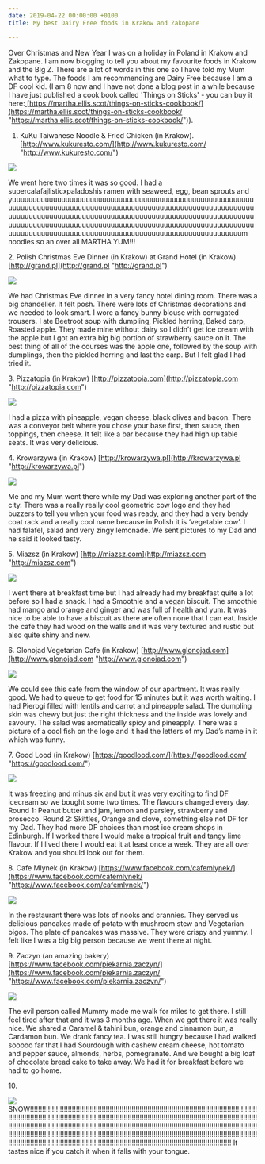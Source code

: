 ```yaml
---
date: 2019-04-22 00:00:00 +0100
title: My best Dairy Free foods in Krakow and Zakopane

---
```

Over Christmas and New Year I was on a holiday in Poland in Krakow and Zakopane. I am now blogging to tell you about my favourite foods in Krakow and the Big Z. There are a lot of words in this one so I have told my Mum what to type. The foods I am recommending are Dairy Free because I am a DF cool kid. (I am 8 now and I have not done a blog post in a while because I have just published a cook book called 'Things on Sticks' - you can buy it here:[ ](https://martha.ellis.scot/things-on-sticks-cookbook/)[https://martha.ellis.scot/things-on-sticks-cookbook/](https://martha.ellis.scot/things-on-sticks-cookbook/ "https://martha.ellis.scot/things-on-sticks-cookbook/")).

1. KuKu Taiwanese Noodle & Fried Chicken (in Krakow). [http://www.kukuresto.com/](http://www.kukuresto.com/ "http://www.kukuresto.com/")

![](/uploads/2019/04/22/IMG_20181225_124401.jpg)

We went here two times it was so good. I had a supercalafajlisticxpaladoshis ramen with seaweed, egg, bean sprouts and yuuuuuuuuuuuuuuuuuuuuuuuuuuuuuuuuuuuuuuuuuuuuuuuuuuuuuuuuuuuuuuuuuuuuuuuuuuuuuuuuuuuuuuuuuuuuuuuuuuuuuuuuuuuuuuuuuuuuuuuuuuuuuuuuuuuuuuuuuuuuuuuuuuuuuuuuuuuuuuuuuuuuuuuuuuuuuuuuuuuuuuuuuuuuuuuuuuuuuuuuuuuuuuuuuuuuuuuuuuuuuuuuuuuuuuuuuuuuuuuuuuuuuuuuuuuuuuuuuuuuuuuuuuuuuuuuuuuuuuuuuuuuuuuuuuuuuuuum noodles so an over all MARTHA YUM!!!

2\. Polish Christmas Eve Dinner (in Krakow) at Grand Hotel (in Krakow) [http://grand.pl](http://grand.pl "http://grand.pl")

![](/uploads/2019/04/22/8331EE78-7FAE-42CA-97D1-585CED0DDA62-COLLAGE.jpg)

We had Christmas Eve dinner in a very fancy hotel dining room. There was a big chandelier. It felt posh. There were lots of Christmas decorations and we needed to look smart. I wore a fancy bunny blouse with corrugated trousers. I ate Beetroot soup with dumpling, Pickled herring, Baked carp, Roasted apple. They made mine without dairy so I didn’t get ice cream with the apple but I got an extra big big portion of strawberry sauce on it. The best thing of all of the courses was the apple one, followed by the soup with dumplings, then the pickled herring and last the carp. But I felt glad I had tried it.

3\. Pizzatopia (in Krakow) [http://pizzatopia.com](http://pizzatopia.com "http://pizzatopia.com")

![](/uploads/2019/04/22/IMG_9628.jpg)

I had a pizza with pineapple, vegan cheese, black olives and bacon. There was a conveyor belt where you chose your base first, then sauce, then toppings, then cheese. It felt like a bar because they had high up table seats. It was very delicious.

4\. Krowarzywa (in Krakow) [http://krowarzywa.pl](http://krowarzywa.pl "http://krowarzywa.pl")

![](/uploads/2019/04/22/IMG_9649-COLLAGE.jpg)

Me and my Mum went there while my Dad was exploring another part of the city. There was a really really cool geometric cow logo and they had buzzers to tell you when your food was ready, and they had a very bendy coat rack and a really cool name because in Polish it is ‘vegetable cow’. I had falafel, salad and very zingy lemonade. We sent pictures to my Dad and he said it looked tasty.

5\. Miazsz (in Krakow) [http://miazsz.com](http://miazsz.com "http://miazsz.com")

![](/uploads/2019/04/22/IMG_9656.jpg)

I went there at breakfast time but I had already had my breakfast quite a lot before so I had a snack. I had a Smoothie and a vegan biscuit. The smoothie had mango and orange and ginger and was full of health and yum. It was nice to be able to have a biscuit as there are often none that I can eat. Inside the cafe they had wood on the walls and it was very textured and rustic but also quite shiny and new.

6\. Glonojad Vegetarian Cafe (in Krakow) [http://www.glonojad.com](http://www.glonojad.com "http://www.glonojad.com")

![](/uploads/2019/04/22/IMG_9657.jpg)

We could see this cafe from the window of our apartment. It was really good. We had to queue to get food for 15 minutes but it was worth waiting. I had Pierogi filled with lentils and carrot and pineapple salad. The dumpling skin was chewy but just the right thickness and the inside was lovely and savoury. The salad was aromatically spicy and pineapply. There was a picture of a cool fish on the logo and it had the letters of my Dad’s name in it which was funny.

7\. Good Lood (in Krakow) [https://goodlood.com/](https://goodlood.com/ "https://goodlood.com/")

![](/uploads/2019/04/22/IMG_9765-COLLAGE.jpg)

It was freezing and minus six and but it was very exciting to find DF icecream so we bought some two times. The flavours changed every day. Round 1: Peanut butter and jam, lemon and parsley, strawberry and prosecco. Round 2: Skittles, Orange and clove, something else not DF for my Dad. They had more DF choices than most ice cream shops in Edinburgh. If I worked there I would make a tropical fruit and tangy lime flavour. If I lived there I would eat it at least once a week. They are all over Krakow and you should look out for them.

8\. Cafe Mlynek (in Krakow) [https://www.facebook.com/cafemlynek/](https://www.facebook.com/cafemlynek/ "https://www.facebook.com/cafemlynek/")

![](/uploads/2019/04/22/IMG_9795.jpg)

In the restaurant there was lots of nooks and crannies. They served us delicious pancakes made of potato with mushroom stew and Vegetarian bigos. The plate of pancakes was massive. They were crispy and yummy. I felt like I was a big big person because we went there at night.

9\. Zaczyn (an amazing bakery) [https://www.facebook.com/piekarnia.zaczyn/](https://www.facebook.com/piekarnia.zaczyn/ "https://www.facebook.com/piekarnia.zaczyn/")

![](/uploads/2019/04/22/IMG_9807-COLLAGE.jpg)

The evil person called Mummy made me walk for miles to get there. I still feel tired after that and it was 3 months ago. When we got there it was really nice. We shared a Caramel & tahini bun, orange and cinnamon bun, a Cardamon bun. We drank fancy tea. I was still hungry because I had walked sooooo far that I had Sourdough with cashew cream cheese, hot tomato and pepper sauce, almonds, herbs, pomegranate. And we bought a big loaf of chocolate bread cake to take away. We had it for breakfast before we had to go home.

10\. 

![](/uploads/2019/04/22/IMG_20190102_140948.jpg)SNOW!!!!!!!!!!!!!!!!!!!!!!!!!!!!!!!!!!!!!!!!!!!!!!!!!!!!!!!!!!!!!!!!!!!!!!!!!!!!!!!!!!!!!!!!!!!!!!!!!!!!!!!!!!!!!!!!!!!!!!!!!!!!!!!!!!!!!!!!!!!!!!!!!!!!!!!!!!!!!!!!!!!!!!!!!!!!!!!!!!!!!!!!!!!!!!!!!!!!!!!!!!!!!!!!!!!!!!!!!!!!!!!!!!!!!!!!!!!!!!!!!!!!!!!!!!!!!!!!!!!!!!!!!!!!!!!!!!!!!!!!!!!!!!!!!!!!!!!!!!!!!!!!!!!!!!!!!!!!!!!!!!!!!!!!!!!!!!!!!!!!!!!!!!!!!!!!!!!!!!!!!!!!!!!!!!!!!!!!!!!!!!!!!!!!!!!!!!!!!!!!!!!!!!!!!!!!!!!!!!!!!!!!!!!!!!!!!!!!!!!!!!!!!!!!!!!!!!!!!!!!!!!!!!!!!!!!!!!!!!!!!!!!!!!!!!!!!!!!!!!!!!!!!!!!!!!!!!!!!!!!!!!!!!!!!!!!!!!!!!!!!!!!!!!!!!!!!!!!!!!!!!!!!!!!!!!!!!!!!!!!!!!!!!!!!!!!!!!!!!!!! It tastes nice if you catch it when it falls with your tongue.